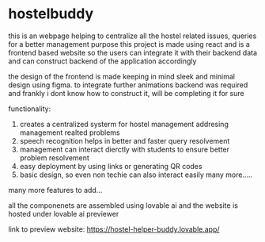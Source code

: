 # hostelbuddy
this is an webpage helping to centralize all the hostel related issues, queries for a better management purpose
this project is made using react and is a frontend based website so the users can integrate it with their backend data and can construct backend of the application accordingly 

the design of the frontend is made keeping in mind sleek and minimal design using figma. to integrate further animations backend was required and frankly i dont know how to construct it, will be completing it for sure 

functionality: 
1. creates a centralized systerm for hostel management addresing management realted problems
2. speech recognition helps in better and faster query resolvement
3. management can interact dierctly with students to ensure better problem resolvement
4. easy deployment by using links or generating QR codes
5. basic design, so even non techie can also interact easily
   many more.....


many more features to add...


all the componenets are assembled using lovable ai 
and the website is hosted under lovable ai previewer 

link to preview website:
https://hostel-helper-buddy.lovable.app/

